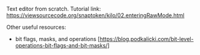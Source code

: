 Text editor from scratch. Tutorial link: 
https://viewsourcecode.org/snaptoken/kilo/02.enteringRawMode.html

Other useful resources:

- bit flags, masks, and operations [https://blog.podkalicki.com/bit-level-operations-bit-flags-and-bit-masks/]